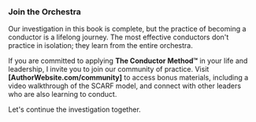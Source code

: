 ### **Join the Orchestra**

Our investigation in this book is complete, but the practice of becoming a conductor is a lifelong journey. The most effective conductors don't practice in isolation; they learn from the entire orchestra.

If you are committed to applying **The Conductor Method™** in your life and leadership, I invite you to join our community of practice. Visit **[AuthorWebsite.com/community]** to access bonus materials, including a video walkthrough of the SCARF model, and connect with other leaders who are also learning to conduct.

Let's continue the investigation together.
      